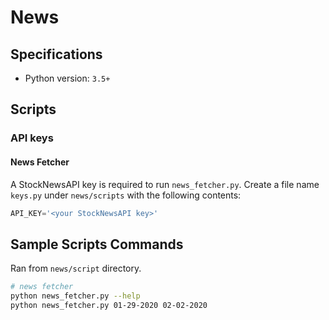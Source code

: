 # **News** 

## Specifications
- Python version: `3.5+`

## Scripts
### API keys
#### News Fetcher
A StockNewsAPI key is required to run `news_fetcher.py`.
Create a file name `keys.py` under `news/scripts` with the following contents:
```python
API_KEY='<your StockNewsAPI key>'
```

## Sample Scripts Commands
Ran from `news/script` directory.

```sh
# news fetcher
python news_fetcher.py --help
python news_fetcher.py 01-29-2020 02-02-2020
```


